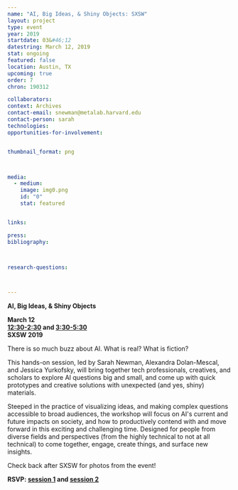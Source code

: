 ```yaml
---
name: "AI, Big Ideas, & Shiny Objects: SXSW"
layout: project
type: event
year: 2019
startdate: 03&#46;12
datestring: March 12, 2019
stat: ongoing
featured: false
location: Austin, TX
upcoming: true
order: 7
chron: 190312

collaborators:
context: Archives
contact-email: snewman@metalab.harvard.edu
contact-person: sarah
technologies: 
opportunities-for-involvement:


thumbnail_format: png



media:
  - medium:
    image: img0.png
    id: "0"
    stat: featured


links:

press:
bibliography:



research-questions:



---
```

**AI, Big Ideas, & Shiny Objects**

**March 12<br />
[12:30-2:30](https://schedule.sxsw.com/2019/events/PP81238) and [3:30-5:30](https://schedule.sxsw.com/2019/events/PP103157)<br />
SXSW 2019**


There is so much buzz about AI. What is real? What is fiction?

This hands-on session, led by Sarah Newman, Alexandra Dolan-Mescal, and Jessica Yurkofsky, will bring together tech professionals, creatives, and scholars to explore AI questions big and small, and come up with quick prototypes and creative solutions with unexpected (and yes, shiny) materials.

Steeped in the practice of visualizing ideas, and making complex questions accessible to broad audiences, the workshop will focus on AI's current and future impacts on society, and how to productively contend with and move forward in this exciting and challenging time. Designed for people from diverse fields and perspectives (from the highly technical to not at all technical) to come together, engage, create things, and surface new insights.

Check back after SXSW for photos from the event!

**RSVP: [session 1](https://schedule.sxsw.com/2019/events/PP81238) and [session 2](https://schedule.sxsw.com/2019/events/PP103157)**

